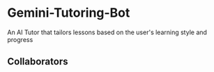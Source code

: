 # Gemini-Tutoring-Bot
An AI Tutor that tailors lessons based on the user's learning style and progress

## Collaborators

<!-- readme: collaborators -start -->
<!-- readme: collaborators -end -->
